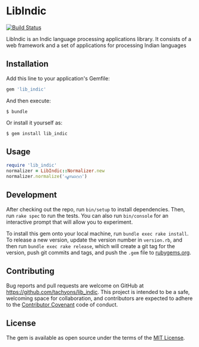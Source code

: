 # LibIndic

[![Build Status](https://travis-ci.org/tachyons/lib_indic-ruby.svg?branch=master)](https://travis-ci.org/tachyons/lib_indic-ruby)

LibIndic is an Indic language processing applications library. It consists of a web framework and a set of applications for processing Indian languages

## Installation

Add this line to your application's Gemfile:

```ruby
gem 'lib_indic'
```

And then execute:

    $ bundle

Or install it yourself as:

    $ gem install lib_indic

## Usage

```ruby
require 'lib_indic'
normalizer = LibIndic::Normalizer.new
normalizer.normalize('പൂമ്പാററ')
```


## Development

After checking out the repo, run `bin/setup` to install dependencies. Then, run `rake spec` to run the tests. You can also run `bin/console` for an interactive prompt that will allow you to experiment.

To install this gem onto your local machine, run `bundle exec rake install`. To release a new version, update the version number in `version.rb`, and then run `bundle exec rake release`, which will create a git tag for the version, push git commits and tags, and push the `.gem` file to [rubygems.org](https://rubygems.org).

## Contributing

Bug reports and pull requests are welcome on GitHub at https://github.com/tachyons/lib_indic. This project is intended to be a safe, welcoming space for collaboration, and contributors are expected to adhere to the [Contributor Covenant](http://contributor-covenant.org) code of conduct.


## License

The gem is available as open source under the terms of the [MIT License](http://opensource.org/licenses/MIT).

